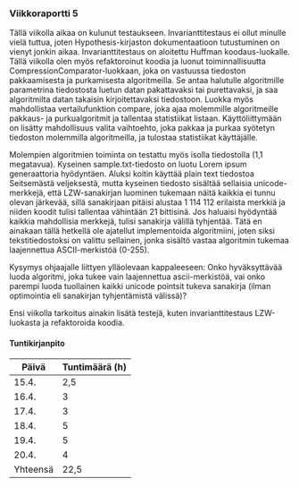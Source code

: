 ### Viikkoraportti 5

Tällä viikolla aikaa on kulunut testaukseen. Invarianttitestaus ei ollut minulle vielä tuttua, joten Hypothesis-kirjaston dokumentaatioon tutustuminen on vienyt jonkin aikaa. Invarianttitestaus on aloitettu Huffman koodaus-luokalle. Tällä viikolla olen myös refaktoroinut koodia ja luonut toiminnallisuutta CompressionComparator-luokkaan, joka on vastuussa tiedoston pakkaamisesta ja purkamisesta algoritmeilla. Se antaa halutulle algoritmille parametrina tiedostosta luetun datan pakattavaksi tai purettavaksi, ja saa algoritmilta datan takaisin kirjoitettavaksi tiedostoon. Luokka myös mahdollistaa vertailufunktion compare, joka ajaa molemmille algoritmeille pakkaus- ja purkualgoritmit ja tallentaa statistiikat listaan. Käyttöliittymään on lisätty mahdollisuus valita vaihtoehto, joka pakkaa ja purkaa syötetyn tiedoston molemmilla algoritmeilla, ja tulostaa statistiikat käyttäjälle.

Molempien algoritmien toiminta on testattu myös isolla tiedostolla (1,1 megatavua). Kyseinen sample.txt-tiedosto on luotu Lorem ipsum generaattoria hyödyntäen. Aluksi koitin käyttää plain text tiedostoa Seitsemästä veljeksestä, mutta kyseinen tiedosto sisältää sellaisia unicode-merkkejä, että LZW-sanakirjan luominen tukemaan näitä kaikkia ei tunnu olevan järkevää, sillä sanakirjaan pitäisi alustaa 1 114 112 erilaista merkkiä ja niiden koodit tulisi tallentaa vähintään 21 bittisinä. Jos haluaisi hyödyntää kaikkia mahdollisia merkkejä, tulisi sanakirja välillä tyhjentää. Tätä en ainakaan tällä hetkellä ole ajatellut implementoida algoritmiini, joten siksi tekstitiedostoksi on valittu sellainen, jonka sisältö vastaa algoritmin tukemaa laajennettua ASCII-merkistöä (0-255).

Kysymys ohjaajalle liittyen ylläolevaan kappaleeseen: Onko hyväksyttävää luoda algoritmi, joka tukee vain laajennettua ascii-merkistöä, vai onko parempi luoda tuollainen kaikki unicode pointsit tukeva sanakirja (ilman optimointia eli sanakirjan tyhjentämistä välissä)?

Ensi viikolla tarkoitus ainakin lisätä testejä, kuten invarianttitestaus LZW-luokasta ja refaktoroida koodia.

#### Tuntikirjanpito

| Päivä       | Tuntimäärä (h) |
| ----------- | -----------    |
| 15.4.       | 2,5            |
| 16.4.       | 3              |
| 17.4.       | 3              |
| 18.4.       | 5              |
| 19.4.       | 5              |
| 20.4.       | 4              |
| Yhteensä    | 22,5           |